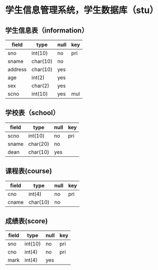 # 学生信息管理系统，学生数据库（stu）
## 学生信息表（information）
| field | type | null | key |
--------|------|------|-----|
| sno | int(10) | no | pri |
| sname | char(10) | no |
| address | char(10) | yes |
| age | int(2) | yes |
| sex | char(2) | yes |
| scno | int(10) | yes | mul |


## 学校表（school）
| field | type | null | key |
--------|------|------|-----|
| scno | int(10) | no | pri |
| sname | char(20) | no |
| dean | char(10) | yes |

## 课程表(course)
| field | type | null | key |
--------|------|------|-----|
| cno | int(4) | no | pri |
| cname | char(10) | no |

## 成绩表(score)
| field | type | null | key |
--------|------|------|-----|
| sno | int(10) | no | pri |
| cno | int(4) | no | pri |
| mark | int(4) | yes |
